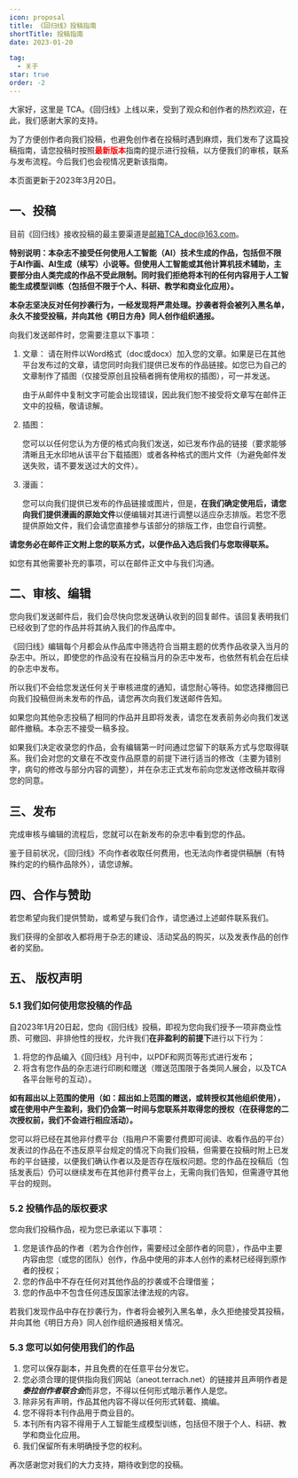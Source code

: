 ```yaml
---
icon: proposal
title: 《回归线》投稿指南
shortTitle: 投稿指南
date: 2023-01-20

tag:
  - 关于
star: true
order: -2
---
```


大家好，这里是 TCA。《回归线》上线以来，受到了观众和创作者的热烈欢迎，在此，我们感谢大家的支持。

为了方便创作者向我们投稿，也避免创作者在投稿时遇到麻烦，我们发布了这篇投稿指南，请您投稿时按照<span style="color:red">**最新版本**</span>指南的提示进行投稿，以方便我们的审核，联系与发布流程。今后我们也会视情况更新该指南。

本页面更新于2023年3月20日。

## 一、投稿

目前《回归线》接收投稿的最主要渠道是[邮箱TCA_doc@163.com](mailto:TCA_doc@163.com)。

**特别说明：本杂志不接受任何使用人工智能（AI）技术生成的作品，包括但不限于AI作画、AI生成（续写）小说等。但使用人工智能或其他计算机技术辅助，主要部分由人类完成的作品不受此限制。同时我们拒绝将本刊的任何内容用于人工智能生成模型训练（包括但不限于个人、科研、教学和商业化应用）。**

**本杂志坚决反对任何抄袭行为，一经发现将严肃处理。抄袭者将会被列入黑名单，永久不接受投稿，并向其他《明日方舟》同人创作组织通报。**

向我们发送邮件时，您需要注意以下事项：

1. 文章：
   请在附件以Word格式（doc或docx）加入您的文章。如果是已在其他平台发布过的文章，请您同时向我们提供已发布的作品链接。如您已为自己的文章制作了插图（仅接受原创且投稿者拥有使用权的插图），可一并发送。

   由于从邮件中复制文字可能会出现错误，因此我们恕不接受将文章写在邮件正文中的投稿，敬请谅解。

2. 插图：

   您可以以任何您认为方便的格式向我们发送，如已发布作品的链接（要求能够清晰且无水印地从该平台下载插图）或者各种格式的图片文件（为避免邮件发送失败，请不要发送过大的文件）。

3. 漫画：

   您可以向我们提供已发布的作品链接或图片，但是，**在我们确定使用后，请您向我们提供漫画的原始文件**以便编辑对其进行调整以适应杂志排版。若您不愿提供原始文件，我们会请您直接参与该部分的排版工作，由您自行调整。

**请您务必在邮件正文附上您的联系方式，以便作品入选后我们与您取得联系。**

如您有其他需要补充的事项，可以在邮件正文中与我们沟通。

## 二、审核、编辑

您向我们发送邮件后，我们会尽快向您发送确认收到的回复邮件。该回复表明我们已经收到了您的作品并将其纳入我们的作品库中。

《回归线》编辑每个月都会从作品库中筛选符合当期主题的优秀作品收录入当月的杂志中。所以，即使您的作品没有在投稿当月的杂志中发布，也依然有机会在后续的杂志中发布。

所以我们不会给您发送任何关于审核进度的通知，请您耐心等待。如您选择撤回已向我们投稿但尚未发布的作品，请您再次向我们发送邮件告知。

如果您向其他杂志投稿了相同的作品并且即将发表，请您在发表前务必向我们发送邮件撤稿。本杂志不接受一稿多投。

如果我们决定收录您的作品，会有编辑第一时间通过您留下的联系方式与您取得联系。我们会对您的文章在不改变作品原意的前提下进行适当的修改（主要为错别字，病句的修改与部分内容的调整），并在杂志正式发布前向您发送修改稿并取得您的同意。

## 三、发布

完成审核与编辑的流程后，您就可以在新发布的杂志中看到您的作品。

鉴于目前状况，《回归线》不向作者收取任何费用，也无法向作者提供稿酬（有特殊约定的约稿作品除外），请您谅解。

## 四、合作与赞助

若您希望向我们提供赞助，或希望与我们合作，请您通过上述邮件联系我们。

我们获得的全部收入都将用于杂志的建设、活动奖品的购买，以及发表作品的创作者的奖励。

## 五、 版权声明

### 5.1 我们如何使用您投稿的作品

自2023年1月20日起，您向《回归线》投稿，即视为您向我们授予一项非商业性质、可撤回、非排他性的授权，允许我们**在非盈利的前提下**进行以下行为：

1. 将您的作品编入《回归线》月刊中，以PDF和网页等形式进行发布；
2. 将含有您作品的杂志进行印刷和赠送（赠送范围限于各类同人展会，以及TCA各平台账号的互动）。

**如有超出以上范围的使用（如：超出如上范围的赠送，或转授权其他组织使用），或在使用中产生盈利，我们仍会第一时间与您联系并取得您的授权（在获得您的二次授权前，我们不会进行相应活动）。**

您可以将已经在其他非付费平台（指用户不需要付费即可阅读、收看作品的平台）发表过的作品在不违反原平台规定的情况下向我们投稿，但需要在投稿时附上已发布的平台链接，以便我们确认作者以及是否存在版权问题。您的作品在投稿后（包括发表后）仍可以继续发布在其他非付费平台上，无需向我们告知，但需遵守其他平台的规则。

### 5.2 投稿作品的版权要求

您向我们投稿作品，视为您已承诺以下事项：

1. 您是该作品的作者（若为合作创作，需要经过全部作者的同意），作品中主要内容由您（或您的团队）创作，作品中使用的非本人创作的素材已经得到原作者的授权；
2. 您的作品中不存在任何对其他作品的抄袭或不合理借鉴；
3. 您的作品中不包含任何违反国家法律法规的内容。

若我们发现作品中存在抄袭行为，作者将会被列入黑名单，永久拒绝接受其投稿，并向其他《明日方舟》同人创作组织通报相关情况。

### 5.3 您可以如何使用我们的作品

1. 您可以保存副本，并且免费的在任意平台分发它。
2. 您必须合理的提供指向我们网站（aneot.terrach.net）的链接并且声明作者是***泰拉创作者联合会***而非您，不得以任何形式暗示著作人是您。
3. 除非另有声明，作品其他内容不得以任何形式转载、摘编。
4. 您不得将本刊作品用于商业目的。
5. 本刊所有内容不得用于人工智能生成模型训练，包括但不限于个人、科研、教学和商业化应用。
6. 我们保留所有未明确授予您的权利。

再次感谢您对我们的大力支持，期待收到您的投稿。
